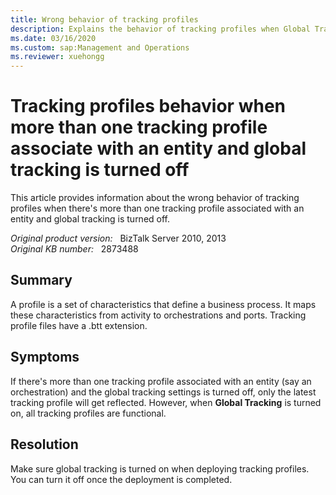 ```yaml
---
title: Wrong behavior of tracking profiles
description: Explains the behavior of tracking profiles when Global Tracking is turned off.
ms.date: 03/16/2020
ms.custom: sap:Management and Operations
ms.reviewer: xuehongg
---
```

# Tracking profiles behavior when more than one tracking profile associate with an entity and global tracking is turned off

This article provides information about the wrong behavior of tracking profiles when there's more than one tracking profile associated with an entity and global tracking is turned off.

_Original product version:_ &nbsp; BizTalk Server 2010, 2013  
_Original KB number:_ &nbsp; 2873488

## Summary

A profile is a set of characteristics that define a business process. It maps these characteristics from activity to orchestrations and ports. Tracking profile files have a .btt extension.

## Symptoms

If there's more than one tracking profile associated with an entity (say an orchestration) and the global tracking settings is turned off, only the latest tracking profile will get reflected. However, when **Global Tracking** is turned on, all tracking profiles are functional.

## Resolution

Make sure global tracking is turned on when deploying tracking profiles. You can turn it off once the deployment is completed.
